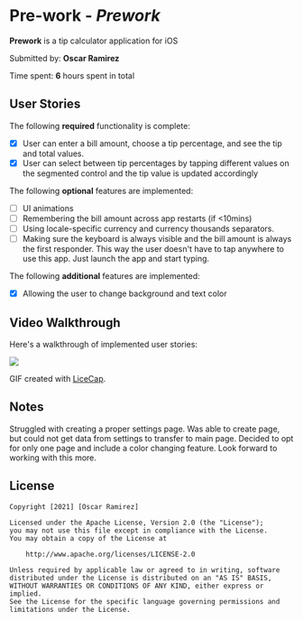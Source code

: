 # Pre-work - *Prework*

**Prework** is a tip calculator application for iOS

Submitted by: **Oscar Ramirez**

Time spent: **6** hours spent in total

## User Stories

The following **required** functionality is complete:

* [x] User can enter a bill amount, choose a tip percentage, and see the tip and total values.
* [x] User can select between tip percentages by tapping different values on the segmented control and the tip value is updated accordingly

The following **optional** features are implemented:

* [ ] UI animations
* [ ] Remembering the bill amount across app restarts (if <10mins)
* [ ] Using locale-specific currency and currency thousands separators.
* [ ] Making sure the keyboard is always visible and the bill amount is always the first responder. This way the user doesn't have to tap anywhere to use this app. Just launch the app and start typing.

The following **additional** features are implemented:

- [x] Allowing the user to change background and text color 

## Video Walkthrough

Here's a walkthrough of implemented user stories:

![](https://i.imgur.com/OnUwkLf.gif)


GIF created with [LiceCap](http://www.cockos.com/licecap/).

## Notes

Struggled with creating a proper settings page. Was able to create page, but could not get data from settings to transfer to main page. Decided to opt for only one page and include a color changing feature. Look forward to working with this more.

## License

    Copyright [2021] [Oscar Ramirez]

    Licensed under the Apache License, Version 2.0 (the "License");
    you may not use this file except in compliance with the License.
    You may obtain a copy of the License at

        http://www.apache.org/licenses/LICENSE-2.0

    Unless required by applicable law or agreed to in writing, software
    distributed under the License is distributed on an "AS IS" BASIS,
    WITHOUT WARRANTIES OR CONDITIONS OF ANY KIND, either express or implied.
    See the License for the specific language governing permissions and
    limitations under the License.
